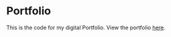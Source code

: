 # Portfolio

This is the code for my digital Portfolio. View the portfolio [here](https://alienonolympus.github.io/index.html).